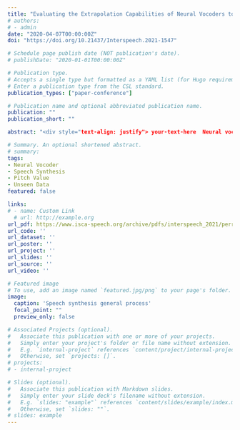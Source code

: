```yaml
---
title: "Evaluating the Extrapolation Capabilities of Neural Vocoders to Extreme Pitch Values"
# authors:
# - admin
date: "2020-04-07T00:00:00Z"
doi: "https://doi.org/10.21437/Interspeech.2021-1547"

# Schedule page publish date (NOT publication's date).
# publishDate: "2020-01-01T00:00:00Z"

# Publication type.
# Accepts a single type but formatted as a YAML list (for Hugo requirements).
# Enter a publication type from the CSL standard.
publication_types: ["paper-conference"]

# Publication name and optional abbreviated publication name.
publication: ""
publication_short: ""

abstract: "<div style="text-align: justify"> your-text-here  Neural vocoders are systematically evaluated on homogeneous train and test databases. This kind of evaluation is efficient to compare neural vocoders in their “comfort zone”, yet it hardly reveals their limits towards unseen data during training. To compare their extrapolation capabilities, we introduce a methodology that aims at quantifying the robustness of neural vocoders in synthesising unseen data, by precisely controlling the ranges of seen/unseen data in the training database. By focusing in this study on the pitch (F<sub>0</sub>) parameter, our methodology involves a careful splitting of a dataset to control which F<sub>0</sub> values are seen/unseen during training, followed by both global (utterance) and local (frame) evaluation of vocoders. Comparison of four types of vocoders (autoregressive, sourcefilter, flows, GAN) displays a wide range of behaviour towards unseen input pitch values, including excellent extrapolation (WaveGlow); widely-spread F<sub>0</sub> errors (WaveRNN); and systematic generation of the training set median F<sub>0</sub> (LPCNet, Parallel WaveGAN). In contrast, fewer differences between vocoders were observed when using homogeneous train and test sets, thus demonstrating the potential and need for such evaluation to better discriminate the neural vocoders abilities to generate out-of-training-range data.</div>"

# Summary. An optional shortened abstract.
# summary: 
tags:
- Neural Vocoder
- Speech Synthesis
- Pitch Value
- Unseen Data
featured: false

links:
# - name: Custom Link
  # url: http://example.org
url_pdf: https://www.isca-speech.org/archive/pdfs/interspeech_2021/perrotin21_interspeech.pdf
url_code: ''
url_dataset: ''
url_poster: ''
url_project: ''
url_slides: ''
url_source: ''
url_video: ''

# Featured image
# To use, add an image named `featured.jpg/png` to your page's folder. 
image:
  caption: 'Speech synthesis general process'
  focal_point: ""
  preview_only: false

# Associated Projects (optional).
#   Associate this publication with one or more of your projects.
#   Simply enter your project's folder or file name without extension.
#   E.g. `internal-project` references `content/project/internal-project/index.md`.
#   Otherwise, set `projects: []`.
# projects:
# - internal-project

# Slides (optional).
#   Associate this publication with Markdown slides.
#   Simply enter your slide deck's filename without extension.
#   E.g. `slides: "example"` references `content/slides/example/index.md`.
#   Otherwise, set `slides: ""`.
# slides: example
---
```


<!-- {{% callout note %}}
Create your slides in Markdown - click the *Slides* button to check out the example.
{{% /callout %}}

Add the publication's **full text** or **supplementary notes** here. You can use rich formatting such as including [code, math, and images](https://docs.hugoblox.com/content/writing-markdown-latex/). -->
